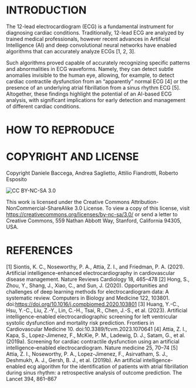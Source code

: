 # INTRODUCTION
The 12-lead electrocardiogram (ECG) is a fundamental instrument for diagnosing cardiac conditions. Traditionally, 12-lead ECG are analyzed by trained medical professionals, however recent advances in Artificial Intelligence (AI) and deep convolutional neural networks have enabled algorithms that can accurately analyze ECGs [1, 2, 3].
 
Such algorithms proved capable of accurately recognizing specific patterns and abnormalities in ECG waveforms. Namely, they can detect subtle anomalies invisible to the human eye, allowing, for example, to detect cardiac contractile dysfunction from an “apparently” normal ECG [4] or the presence of an underlying atrial fibrillation from a sinus rhythm ECG [5]. Altogether, these findings highlight the potential of an AI-based ECG analysis, with significant implications for early detection and management of different cardiac conditions.



# HOW TO REPRODUCE

# COPYRIGHT AND LICENSE
Copyright Daniele Baccega, Andrea Saglietto, Attilio Fiandrotti, Roberto Esposito

![CC BY-NC-SA 3.0](http://ccl.northwestern.edu/images/creativecommons/byncsa.png)

This work is licensed under the Creative Commons Attribution-NonCommercial-ShareAlike 3.0 License. To view a copy of this license, visit https://creativecommons.org/licenses/by-nc-sa/3.0/ or send a letter to Creative Commons, 559 Nathan Abbott Way, Stanford, California 94305, USA.

# REFERENCES
[1] Siontis, K. C., Noseworthy, P. A., Attia, Z. I., and Friedman, P. A. (2021). Artificial intelligence-enhanced electrocardiography in cardiovascular disease management. Nature Reviews Cardiology 18, 465–478
[2] Hong, S., Zhou, Y., Shang, J., Xiao, C., and Sun, J. (2020). Opportunities and challenges of deep learning methods for electrocardiogram data: A systematic review. Computers in Biology and Medicine 122, 103801. doi:https://doi.org/10.1016/j.compbiomed.2020.103801
[3] Huang, Y.-C., Hsu, Y.-C., Liu, Z.-Y., Lin, C.-H., Tsai, R., Chen, J.-S., et al. (2023). Artificial intelligence-enabled electrocardiographic screening for left ventricular systolic dysfunction and mortality risk prediction. Frontiers in Cardiovascular Medicine 10. doi:10.3389/fcvm.2023.1070641
[4] Attia, Z. I., Kapa, S., Lopez-Jimenez, F., McKie, P. M., Ladewig, D. J., Satam, G., et al. (2019a). Screening for cardiac contractile dysfunction using an artificial intelligence–enabled electrocardiogram. Nature medicine 25, 70–74
[5] Attia, Z. I., Noseworthy, P. A., Lopez-Jimenez, F., Asirvatham, S. J., Deshmukh, A. J., Gersh, B. J., et al. (2019b). An artificial intelligence-enabled ecg algorithm for the identification of patients with atrial fibrillation during sinus rhythm: a retrospective analysis of outcome prediction. The Lancet 394, 861–867